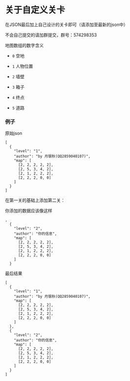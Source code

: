 # 关于自定义关卡

在JSON最后加上自己设计的关卡即可（请添加至最新的json中）

不会自己提交的请加群提交，群号：574298353

地图数组的数字含义

 - `0` 空地
  
 -  `1` 人物位置 
  
 - `2` 墙壁
  
 - `3` 箱子
  
 - `4` 终点
 
 - `5` 道路

### 例子

原始json

```
[
  {
    "level": "1",
    "author": "by 月银秋(QQ2859040107)",
    "map": [
      [2, 2, 2, 2, 2],
      [2, 5, 3, 4, 2],
      [2, 1, 2, 2, 2],
      [2, 2, 2, 0, 0]
    ]
  }
]

```

在第一关的基础上添加第二关：

你添加的数据应该像这样
```
,
  {
    "level": "2",
    "author": "你的信息",
    "map": [
      [2, 2, 2, 2, 2],
      [2, 5, 3, 4, 2],
      [2, 1, 2, 2, 2],
      [2, 2, 2, 0, 0]
    ]
  }
```

最后结果

```
[
  {
    "level": "1",
    "author": "by 月银秋(QQ2859040107)",
    "map": [
      [2, 2, 2, 2, 2],
      [2, 5, 3, 4, 2],
      [2, 1, 2, 2, 2],
      [2, 2, 2, 0, 0]
    ]
  },
  {
    "level": "2",
    "author": "你的信息",
    "map": [
      [2, 2, 2, 2, 2],
      [2, 5, 3, 4, 2],
      [2, 1, 2, 2, 2],
      [2, 2, 2, 0, 0]
    ]
  }
]

```
